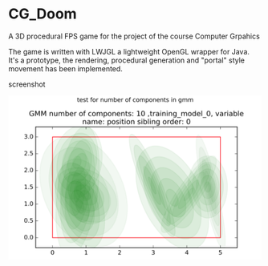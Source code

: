 # CG_Doom
A 3D procedural FPS game for the project of the course Computer Grpahics

The game is written with LWJGL a lightweight OpenGL wrapper for Java. It's a prototype, the rendering, procedural generation and "portal" style movement has been implemented.

screenshot

![](https://github.com/MetaDev/thesis-hypergenerator/blob/master/doc/example_output_0.png)

